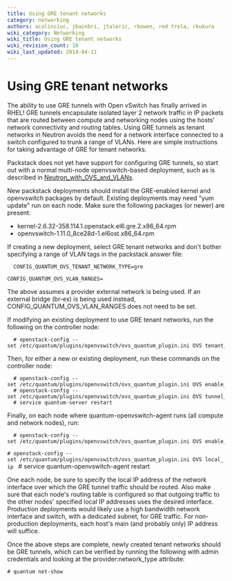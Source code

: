 ```yaml
---
title: Using GRE tenant networks
category: networking
authors: acalinciuc, jbainbri, jtaleric, rbowen, red trela, rkukura
wiki_category: Networking
wiki_title: Using GRE tenant networks
wiki_revision_count: 18
wiki_last_updated: 2014-04-11
---
```


# Using GRE tenant networks

The ability to use GRE tunnels with Open vSwitch has finally arrived in RHEL! GRE tunnels encapsulate isolated layer 2 network traffic in IP packets that are routed between compute and networking nodes using the hosts' network connectivity and routing tables. Using GRE tunnels as tenant networks in Neutron avoids the need for a network interface connected to a switch configured to trunk a range of VLANs. Here are simple instructions for taking advantage of GRE for tenant networks.

Packstack does not yet have support for configuring GRE tunnels, so start out with a normal multi-node openvswitch-based deployment, such as is described in [Neutron_with_OVS_and_VLANs](Neutron_with_OVS_and_VLANs).

New packstack deployments should install the GRE-enabled kernel and openvswitch packages by default. Existing deployments may need "yum update" run on each node. Make sure the following packages (or newer) are present:

*   kernel-2.6.32-358.114.1.openstack.el6.gre.2.x86_64.rpm
*   openvswitch-1.11.0_8ce28d-1.el6ost.x86_64.rpm

If creating a new deployment, select GRE tenant networks and don't bother specifying a range of VLAN tags in the packstack answer file:

      CONFIG_QUANTUM_OVS_TENANT_NETWORK_TYPE=gre
`CONFIG_QUANTUM_OVS_VLAN_RANGES=`<physical network for external network>

The above assumes a provider external network is being used. If an external bridge (br-ex) is being used instead, CONFIG_QUANTUM_OVS_VLAN_RANGES does not need to be set.

If modifying an existing deployment to use GRE tenant networks, run the following on the controller node:

      # openstack-config --set /etc/quantum/plugins/openvswitch/ovs_quantum_plugin.ini OVS tenant_network_type gre

Then, for either a new or existing deployment, run these commands on the controller node:

      # openstack-config --set /etc/quantum/plugins/openvswitch/ovs_quantum_plugin.ini OVS enable_tunneling True
      # openstack-config --set /etc/quantum/plugins/openvswitch/ovs_quantum_plugin.ini OVS tunnel_id_ranges 1:1000
      # service quantum-server restart

Finally, on each node where quantum-openvswitch-agent runs (all compute and network nodes), run:

      # openstack-config --set /etc/quantum/plugins/openvswitch/ovs_quantum_plugin.ini OVS enable_tunneling True
`# openstack-config --set /etc/quantum/plugins/openvswitch/ovs_quantum_plugin.ini OVS local_ip `<IP address>
      # service quantum-openvswitch-agent restart

One each node, be sure to specify the local IP address of the network interface over which the GRE tunnel traffic should be routed. Also make sure that each node's routing table is configured so that outgoing traffic to the other nodes' specified local IP addresses uses the desired interface. Production deployments would likely use a high bandwidth network interface and switch, with a dedicated subnet, for GRE traffic. For non-production deployments, each host's main (and probably only) IP address will suffice.

Once the above steps are complete, newly created tenant networks should be GRE tunnels, which can be verified by running the following with admin credentials and looking at the provider:network_type attribute:

`# quantum net-show `<network name or UUID>
